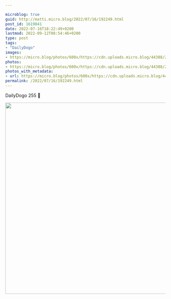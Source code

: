 ```yaml
---

microblog: true
guid: http://matti.micro.blog/2022/07/16/192249.html
post_id: 1619841
date: 2022-07-16T18:22:49+0200
lastmod: 2022-09-12T08:54:46+0200
type: post
tags:
- "DailyDogo"
images:
- https://micro.blog/photos/600x/https://cdn.uploads.micro.blog/44388/2022/3bde814a59.jpg
photos:
- https://micro.blog/photos/600x/https://cdn.uploads.micro.blog/44388/2022/3bde814a59.jpg
photos_with_metadata:
- url: https://micro.blog/photos/600x/https://cdn.uploads.micro.blog/44388/2022/3bde814a59.jpg
permalink: /2022/07/16/192249.html
---
```

DailyDogo 255 🐶

<img src="/media/uploads/2022/3bde814a59.jpg" width="600" height="600" alt="" />
